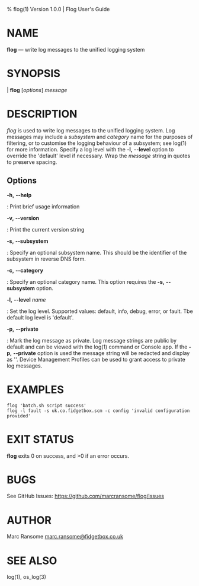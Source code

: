 % flog(1) Version 1.0.0 | Flog User's Guide

NAME
====

**flog** — write log messages to the unified logging system

SYNOPSIS
========

| **flog** [*options*] _message_

DESCRIPTION
===========

*flog* is used to write log messages to the unified logging system. Log messages may include a _subsystem_ and _category_ name for the purposes of filtering, or to customise the logging behaviour of a subsystem; see log(1) for more information. Specify a log level with the **-l,** **\--level** option to override the 'default' level if necessary. Wrap the _message_ string in quotes to preserve spacing.

Options
-------

**-h,** **\--help**

:   Print brief usage information

**-v,** **\--version**

:   Print the current version string

**-s,** **\--subsystem**

:   Specify an optional subsystem name. This should be the identifier of the subsystem in reverse DNS form.

**-c,** **\--category**

:   Specify an optional category name. This option requires the **-s,** **\--subsystem** option.

**-l,** **\--level** _name_

:   Set the log level. Supported values: default, info, debug, error, or fault. Tbe default log level is 'default'.

**-p,** **\--private**

:   Mark the log message as private. Log message strings are public by default and can be viewed with the log(1) command or Console app. If the **-p,** **\--private** option is used the message string will be redacted and display as '<private>'. Device Management Profiles can be used to grant access to private log messages.

EXAMPLES
========

    flog 'batch.sh script success'
    flog -l fault -s uk.co.fidgetbox.scm -c config 'invalid configuration provided'


EXIT STATUS
===========

**flog** exits 0 on success, and >0 if an error occurs.

BUGS
====

See GitHub Issues: https://github.com/marcransome/flog/issues

AUTHOR
======

Marc Ransome <marc.ransome@fidgetbox.co.uk>

SEE ALSO
========

log(1), os\_log(3)
